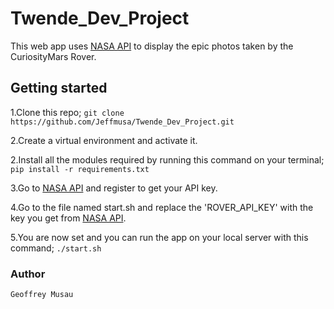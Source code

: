 # Twende_Dev_Project
This web app uses [NASA API](https://api.nasa.gov/) to display the epic photos taken by the CuriosityMars Rover.

## Getting started
1.Clone this repo;
`git clone https://github.com/Jeffmusa/Twende_Dev_Project.git`

2.Create a virtual environment and activate it.

2.Install all the modules required by running this command on your terminal;
    `pip install -r requirements.txt`

3.Go to [NASA API](https://api.nasa.gov/index.html#apply-for-an-api-key) and register to get your API key.

4.Go to the file named start.sh and replace the 'ROVER_API_KEY' with the key you get from [NASA API](https://api.nasa.gov/index.html#apply-for-an-api-key).

5.You are now set and you can run the app on your local server with this command;
    `./start.sh`


### Author
    Geoffrey Musau
